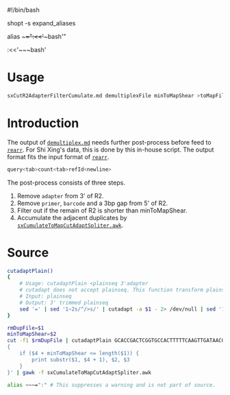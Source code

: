 #!/bin/bash

shopt -s expand_aliases

alias ~~~=":<<'~~~bash'"

:<<'~~~bash'

# Usage
```bash
sxCutR2AdapterFilterCumulate.md demultiplexFile minToMapShear >toMapFile
```

# Introduction
The output of [`demultiplex.md`][`demultiplex.md`] needs further post-process before feed to [`rearr`][`rearr`]. For Shi Xing's data, this is done by this in-house script. The output format fits the input format of [`rearr`][`rearr`].
```bash
query<tab>count<tab>refId<newline>
```

The post-process consists of three steps.
1. Remove `adapter` from 3' of R2.
2. Remove `primer`, `barcode` and a 3bp gap from 5' of R2.
3. Filter out if the remain of R2 is shorter than minToMapShear.
4. Accumulate the adjacent duplicates by [`sxCumulateToMapCutAdaptSpliter.awk`][`sxCumulateToMapCutAdaptSpliter.awk`].

[`demultiplex.md`]: /sx_lcy/core/demultiplex/
[`rearr`]: /sx_lcy/core/rearr/
[`sxCumulateToMapCutAdaptSpliter.awk`]: /sx_lcy/sx/sx-cut-r2-adapter-filter-cumulate/sx-cumulate-to-map-cut-adapt-spliter/

# Source
~~~bash
cutadaptPlain()
{
    # Usage: cutadaptPlain <plainseq 3'adapter
    # cutadapt does not accept plainseq. This function transform plainseq to fasta before feed to cutadapt, and then transform the fasta output back to plainseq
    # Input: plainseq
    # Output: 3' trimmed plainseq
    sed '=' | sed '1~2s/^/>s/' | cutadapt -a $1 - 2> /dev/null | sed '1~2d'
}

rmDupFile=$1
minToMapShear=$2
cut -f1 $rmDupFile | cutadaptPlain GCACCGACTCGGTGCCACTTTTTCAAGTTGATAACGGACTAGCCTTATTTTAACTTGCTATTTCTAGCTCTAAAAC | paste - <(cut -f3-4,8 $rmDupFile) | gawk -F "\t" -v OFS="\t" -v minToMapShear=$minToMapShear '
{
    if ($4 + minToMapShear <= length($1)) {
        print substr($1, $4 + 1), $2, $3
    }
}' | gawk -f sxCumulateToMapCutAdaptSpliter.awk
~~~

~~~bash
alias ~~~=":" # This suppresses a warning and is not part of source.
~~~
